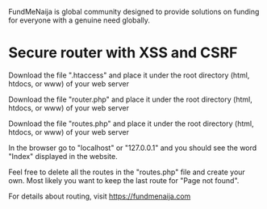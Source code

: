 
FundMeNaija is global community designed to provide solutions on funding for everyone with a genuine need globally.

# Secure router with XSS and CSRF

Download the file ".htaccess" and place it under the root directory (html, htdocs, or www) of your web server

Download the file "router.php" and place it under the root directory (html, htdocs, or www) of your web server

Download the file "routes.php" and place it under the root directory (html, htdocs, or www) of your web server

In the browser go to "localhost" or "127.0.0.1" and you should see the word "Index" displayed in the website.

Feel free to delete all the routes in the "routes.php" file and create your own. Most likely you want to keep the last route for "Page not found".

For details about routing, visit https://fundmenaija.com
